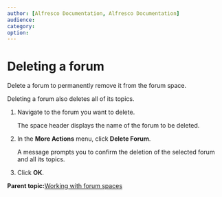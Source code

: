```yaml
---
author: [Alfresco Documentation, Alfresco Documentation]
audience: 
category: 
option: 
---
```


# Deleting a forum

Delete a forum to permanently remove it from the forum space.

Deleting a forum also deletes all of its topics.

1.  Navigate to the forum you want to delete.

    The space header displays the name of the forum to be deleted.

2.  In the **More Actions** menu, click **Delete Forum**.

    A message prompts you to confirm the deletion of the selected forum and all its topics.

3.  Click **OK**.


**Parent topic:**[Working with forum spaces](../concepts/cuh-forum.md)

